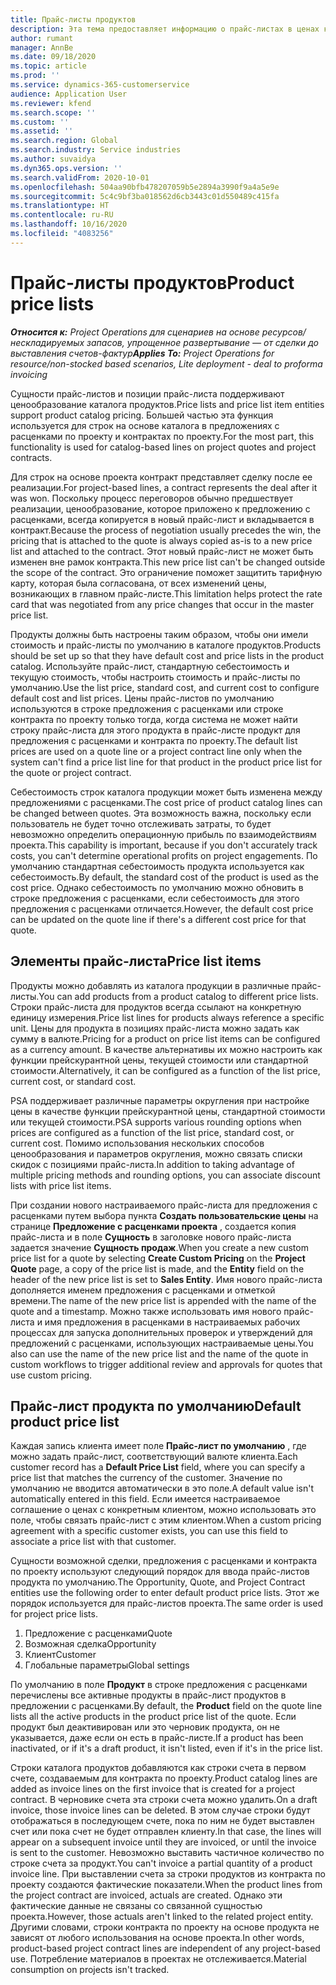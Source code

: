 ```yaml
---
title: Прайс-листы продуктов
description: Эта тема предоставляет информацию о прайс-листах в ценах каталога, используемых для предложений с расценками и контрактов по проектам.
author: rumant
manager: AnnBe
ms.date: 09/18/2020
ms.topic: article
ms.prod: ''
ms.service: dynamics-365-customerservice
audience: Application User
ms.reviewer: kfend
ms.search.scope: ''
ms.custom: ''
ms.assetid: ''
ms.search.region: Global
ms.search.industry: Service industries
ms.author: suvaidya
ms.dyn365.ops.version: ''
ms.search.validFrom: 2020-10-01
ms.openlocfilehash: 504aa90bfb478207059b5e2894a3990f9a4a5e9e
ms.sourcegitcommit: 5c4c9bf3ba018562d6cb3443c01d550489c415fa
ms.translationtype: HT
ms.contentlocale: ru-RU
ms.lasthandoff: 10/16/2020
ms.locfileid: "4083256"
---
```

# <a name="product-price-lists"></a><span data-ttu-id="71ade-103">Прайс-листы продуктов</span><span class="sxs-lookup"><span data-stu-id="71ade-103">Product price lists</span></span>

<span data-ttu-id="71ade-104">_**Относится к:** Project Operations для сценариев на основе ресурсов/нескладируемых запасов, упрощенное развертывание — от сделки до выставления счетов-фактур_</span><span class="sxs-lookup"><span data-stu-id="71ade-104">_**Applies To:** Project Operations for resource/non-stocked based scenarios, Lite deployment - deal to proforma invoicing_</span></span>

<span data-ttu-id="71ade-105">Сущности прайс-листов и позиции прайс-листа поддерживают ценообразование каталога продуктов.</span><span class="sxs-lookup"><span data-stu-id="71ade-105">Price lists and price list item entities support product catalog pricing.</span></span> <span data-ttu-id="71ade-106">Большей частью эта функция используется для строк на основе каталога в предложениях с расценками по проекту и контрактах по проекту.</span><span class="sxs-lookup"><span data-stu-id="71ade-106">For the most part, this functionality is used for catalog-based lines on project quotes and project contracts.</span></span>

<span data-ttu-id="71ade-107">Для строк на основе проекта контракт представляет сделку после ее реализации.</span><span class="sxs-lookup"><span data-stu-id="71ade-107">For project-based lines, a contract represents the deal after it was won.</span></span> <span data-ttu-id="71ade-108">Поскольку процесс переговоров обычно предшествует реализации, ценообразование, которое приложено к предложению с расценками, всегда копируется в новый прайс-лист и вкладывается в контракт.</span><span class="sxs-lookup"><span data-stu-id="71ade-108">Because the process of negotiation usually precedes the win, the pricing that is attached to the quote is always copied as-is to a new price list and attached to the contract.</span></span> <span data-ttu-id="71ade-109">Этот новый прайс-лист не может быть изменен вне рамок контракта.</span><span class="sxs-lookup"><span data-stu-id="71ade-109">This new price list can't be changed outside the scope of the contract.</span></span> <span data-ttu-id="71ade-110">Это ограничение поможет защитить тарифную карту, которая была согласована, от всех изменений цены, возникающих в главном прайс-листе.</span><span class="sxs-lookup"><span data-stu-id="71ade-110">This limitation helps protect the rate card that was negotiated from any price changes that occur in the master price list.</span></span>

<span data-ttu-id="71ade-111">Продукты должны быть настроены таким образом, чтобы они имели стоимость и прайс-листы по умолчанию в каталоге продуктов.</span><span class="sxs-lookup"><span data-stu-id="71ade-111">Products should be set up so that they have default cost and price lists in the product catalog.</span></span> <span data-ttu-id="71ade-112">Используйте прайс-лист, стандартную себестоимость и текущую стоимость, чтобы настроить стоимость и прайс-листы по умолчанию.</span><span class="sxs-lookup"><span data-stu-id="71ade-112">Use the list price, standard cost, and current cost to configure default cost and list prices.</span></span> <span data-ttu-id="71ade-113">Цены прайс-листов по умолчанию используются в строке предложения с расценками или строке контракта по проекту только тогда, когда система не может найти строку прайс-листа для этого продукта в прайс-листе продукт для предложения с расценками и контракта по проекту.</span><span class="sxs-lookup"><span data-stu-id="71ade-113">The default list prices are used on a quote line or a project contract line only when the system can't find a price list line for that product in the product price list for the quote or project contract.</span></span>

<span data-ttu-id="71ade-114">Себестоимость строк каталога продукции может быть изменена между предложениями с расценками.</span><span class="sxs-lookup"><span data-stu-id="71ade-114">The cost price of product catalog lines can be changed between quotes.</span></span> <span data-ttu-id="71ade-115">Эта возможность важна, поскольку если пользователь не будет точно отслеживать затраты, то будет невозможно определить операционную прибыль по взаимодействиям проекта.</span><span class="sxs-lookup"><span data-stu-id="71ade-115">This capability is important, because if you don't accurately track costs, you can't determine operational profits on project engagements.</span></span> <span data-ttu-id="71ade-116">По умолчанию стандартная себестоимость продукта используется как себестоимость.</span><span class="sxs-lookup"><span data-stu-id="71ade-116">By default, the standard cost of the product is used as the cost price.</span></span> <span data-ttu-id="71ade-117">Однако себестоимость по умолчанию можно обновить в строке предложения с расценками, если себестоимость для этого предложения с расценками отличается.</span><span class="sxs-lookup"><span data-stu-id="71ade-117">However, the default cost price can be updated on the quote line if there's a different cost price for that quote.</span></span>

## <a name="price-list-items"></a><span data-ttu-id="71ade-118">Элементы прайс-листа</span><span class="sxs-lookup"><span data-stu-id="71ade-118">Price list items</span></span>

<span data-ttu-id="71ade-119">Продукты можно добавлять из каталога продукции в различные прайс-листы.</span><span class="sxs-lookup"><span data-stu-id="71ade-119">You can add products from a product catalog to different price lists.</span></span> <span data-ttu-id="71ade-120">Строки прайс-листа для продуктов всегда ссылают на конкретную единицу измерения.</span><span class="sxs-lookup"><span data-stu-id="71ade-120">Price list lines for products always reference a specific unit.</span></span> <span data-ttu-id="71ade-121">Цены для продукта в позициях прайс-листа можно задать как сумму в валюте.</span><span class="sxs-lookup"><span data-stu-id="71ade-121">Pricing for a product on price list items can be configured as a currency amount.</span></span> <span data-ttu-id="71ade-122">В качестве альтернативы их можно настроить как функции прейскурантной цены, текущей стоимости или стандартной стоимости.</span><span class="sxs-lookup"><span data-stu-id="71ade-122">Alternatively, it can be configured as a function of the list price, current cost, or standard cost.</span></span>

<span data-ttu-id="71ade-123">PSA поддерживает различные параметры округления при настройке цены в качестве функции прейскурантной цены, стандартной стоимости или текущей стоимости.</span><span class="sxs-lookup"><span data-stu-id="71ade-123">PSA supports various rounding options when prices are configured as a function of the list price, standard cost, or current cost.</span></span> <span data-ttu-id="71ade-124">Помимо использования нескольких способов ценообразования и параметров округления, можно связать списки скидок с позициями прайс-листа.</span><span class="sxs-lookup"><span data-stu-id="71ade-124">In addition to taking advantage of multiple pricing methods and rounding options, you can associate discount lists with price list items.</span></span> 

<span data-ttu-id="71ade-125">При создании нового настраиваемого прайс-листа для предложения с расценками путем выбора пункта **Создать пользовательские цены** на странице **Предложение с расценками проекта** , создается копия прайс-листа и в поле **Сущность** в заголовке нового прайс-листа задается значение **Сущность продаж**.</span><span class="sxs-lookup"><span data-stu-id="71ade-125">When you create a new custom price list for a quote by selecting **Create Custom Pricing** on the **Project Quote** page, a copy of the price list is made, and the **Entity** field on the header of the new price list is set to **Sales Entity**.</span></span> <span data-ttu-id="71ade-126">Имя нового прайс-листа дополняется именем предложения с расценками и отметкой времени.</span><span class="sxs-lookup"><span data-stu-id="71ade-126">The name of the new price list is appended with the name of the quote and a timestamp.</span></span> <span data-ttu-id="71ade-127">Можно также использовать имя нового прайс-листа и имя предложения в расценками в настраиваемых рабочих процессах для запуска дополнительных проверок и утверждений для предложений с расценками, использующих настраиваемые цены.</span><span class="sxs-lookup"><span data-stu-id="71ade-127">You also can use the name of the new price list and the name of the quote in custom workflows to trigger additional review and approvals for quotes that use custom pricing.</span></span>

 
## <a name="default-product-price-list"></a><span data-ttu-id="71ade-128">Прайс-лист продукта по умолчанию</span><span class="sxs-lookup"><span data-stu-id="71ade-128">Default product price list</span></span>
<span data-ttu-id="71ade-129">Каждая запись клиента имеет поле **Прайс-лист по умолчанию** , где можно задать прайс-лист, соответствующий валюте клиента.</span><span class="sxs-lookup"><span data-stu-id="71ade-129">Each customer record has a **Default Price List** field, where you can specify a price list that matches the currency of the customer.</span></span> <span data-ttu-id="71ade-130">Значение по умолчанию не вводится автоматически в это поле.</span><span class="sxs-lookup"><span data-stu-id="71ade-130">A default value isn't automatically entered in this field.</span></span> <span data-ttu-id="71ade-131">Если имеется настраиваемое соглашение о ценах с конкретным клиентом, можно использовать это поле, чтобы связать прайс-лист с этим клиентом.</span><span class="sxs-lookup"><span data-stu-id="71ade-131">When a custom pricing agreement with a specific customer exists, you can use this field to associate a price list with that customer.</span></span>

<span data-ttu-id="71ade-132">Сущности возможной сделки, предложения с расценками и контракта по проекту используют следующий порядок для ввода прайс-листов продукта по умолчанию.</span><span class="sxs-lookup"><span data-stu-id="71ade-132">The Opportunity, Quote, and Project Contract entities use the following order to enter default product price lists.</span></span> <span data-ttu-id="71ade-133">Этот же порядок используется для прайс-листов проекта.</span><span class="sxs-lookup"><span data-stu-id="71ade-133">The same order is used for project price lists.</span></span>

1.  <span data-ttu-id="71ade-134">Предложение с расценками</span><span class="sxs-lookup"><span data-stu-id="71ade-134">Quote</span></span>
2.  <span data-ttu-id="71ade-135">Возможная сделка</span><span class="sxs-lookup"><span data-stu-id="71ade-135">Opportunity</span></span>
3.  <span data-ttu-id="71ade-136">Клиент</span><span class="sxs-lookup"><span data-stu-id="71ade-136">Customer</span></span>
4.  <span data-ttu-id="71ade-137">Глобальные параметры</span><span class="sxs-lookup"><span data-stu-id="71ade-137">Global settings</span></span> 

<span data-ttu-id="71ade-138">По умолчанию в поле **Продукт** в строке предложения с расценками перечислены все активные продукты в прайс-лист продуктов в предложении с расценками.</span><span class="sxs-lookup"><span data-stu-id="71ade-138">By default, the **Product** field on the quote line lists all the active products in the product price list of the quote.</span></span> <span data-ttu-id="71ade-139">Если продукт был деактивирован или это черновик продукта, он не указывается, даже если он есть в прайс-листе.</span><span class="sxs-lookup"><span data-stu-id="71ade-139">If a product has been inactivated, or if it's a draft product, it isn't listed, even if it's in the price list.</span></span> 

<span data-ttu-id="71ade-140">Строки каталога продуктов добавляются как строки счета в первом счете, создаваемым для контракта по проекту.</span><span class="sxs-lookup"><span data-stu-id="71ade-140">Product catalog lines are added as invoice lines on the first invoice that is created for a project contract.</span></span> <span data-ttu-id="71ade-141">В черновике счета эта строки счета можно удалить.</span><span class="sxs-lookup"><span data-stu-id="71ade-141">On a draft invoice, those invoice lines can be deleted.</span></span> <span data-ttu-id="71ade-142">В этом случае строки будут отображаться в последующем счете, пока по ним не будет выставлен счет или пока счет не будет отправлен клиенту.</span><span class="sxs-lookup"><span data-stu-id="71ade-142">In that case, the lines will appear on a subsequent invoice until they are invoiced, or until the invoice is sent to the customer.</span></span> <span data-ttu-id="71ade-143">Невозможно выставить частичное количество по строке счета за продукт.</span><span class="sxs-lookup"><span data-stu-id="71ade-143">You can't invoice a partial quantity of a product invoice line.</span></span> <span data-ttu-id="71ade-144">При выставлении счета за строки продуктов из контракта по проекту создаются фактические показатели.</span><span class="sxs-lookup"><span data-stu-id="71ade-144">When the product lines from the project contract are invoiced, actuals are created.</span></span> <span data-ttu-id="71ade-145">Однако эти фактические данные не связаны со связанной сущностью проекта.</span><span class="sxs-lookup"><span data-stu-id="71ade-145">However, those actuals aren't linked to the related project entity.</span></span> <span data-ttu-id="71ade-146">Другими словами, строки контракта по проекту на основе продукта не зависят от любого использования на основе проекта.</span><span class="sxs-lookup"><span data-stu-id="71ade-146">In other words, product-based project contract lines are independent of any project-based use.</span></span> <span data-ttu-id="71ade-147">Потребление материалов в проектах не отслеживается.</span><span class="sxs-lookup"><span data-stu-id="71ade-147">Material consumption on projects isn't tracked.</span></span>
